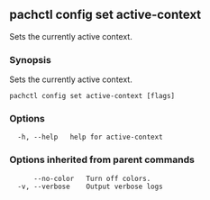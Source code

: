 ## pachctl config set active-context

Sets the currently active context.

### Synopsis

Sets the currently active context.

```
pachctl config set active-context [flags]
```

### Options

```
  -h, --help   help for active-context
```

### Options inherited from parent commands

```
      --no-color   Turn off colors.
  -v, --verbose    Output verbose logs
```


